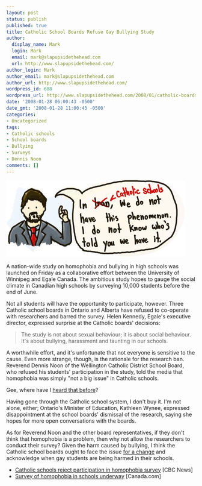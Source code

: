 ```yaml
---
layout: post
status: publish
published: true
title: Catholic School Boards Refuse Gay Bullying Study
author:
  display_name: Mark
  login: Mark
  email: mark@slapupsidethehead.com
  url: http://www.slapupsidethehead.com/
author_login: Mark
author_email: mark@slapupsidethehead.com
author_url: http://www.slapupsidethehead.com/
wordpress_id: 688
wordpress_url: http://www.slapupsidethehead.com/2008/01/catholic-boards-refuse-study/
date: '2008-01-28 06:00:43 -0500'
date_gmt: '2008-01-28 11:00:43 -0500'
categories:
- Uncategorized
tags:
- Catholic schools
- School boards
- Bullying
- Surveys
- Dennis Noon
comments: []
---
```

![Iran---no, wait... Catholic Schools...](/wp-content/media/2008/01/catholic-schools.jpg)

A nation-wide study on homophobia and bullying in high schools was launched on Friday as a collaborative effort between the University of Winnipeg and Egale Canada. The ambitious study hopes to gauge the social climate in Canadian high schools by surveying 10,000 students before the end of June.

Not all students will have the opportunity to participate, however. Three Catholic school boards in Ontario and Alberta have refused to co-operate with researchers and barred the survey. Helen Kennedy, Egale's executive director, expressed surprise at the Catholic boards' decisions:

> The study is not about sexual behaviour; it is about social behaviour. It's about bullying, harassment and taunting in our schools.

A worthwhile effort, and it's unfortunate that not everyone is sensitive to the cause. Even more strange, though, is the rationale for the research ban. Reverend Dennis Noon of the Wellington Catholic District School Board, who refused his students' participation in the study, told the media that homophobia was simply "not a big issue" in Catholic schools.

Gee, where have I [heard that before](http://www.slapupsidethehead.com/2007/09/gayless-countries/ "Gays? Here? Nah!")?

Having gone through the Catholic school system, I don't buy it. I'm not alone, either; Ontario's Minister of Education, Kathleen Wynee, expressed disappointment at the school boards' dismissal of the research, saying she hopes for more open conversations with the boards.

As for Reverend Noon and the other board representatives, if they don't think that homophobia is a problem, then why not allow the researchers to conduct their survey? Given the harm caused by bullying, I think the Catholic school boards ought to face the issue [for a change](http://www.slapupsidethehead.com/2007/11/group-bans-diversity-book/ "If we ban all things gay, then they don't exist; right?") and acknowledge when gay students are being harmed in their schools.

- [Catholic schools reject participation in homophobia survey](http://www.cbc.ca/canada/toronto/story/2008/01/25/egale-survey.html) [CBC News]
- [Survey of homophobia in schools underway](http://www.canada.com/topics/news/story.html?id=c8329d36-fb83-466c-8e4e-3d9e234dfe58&k=42819) [Canada.com]
